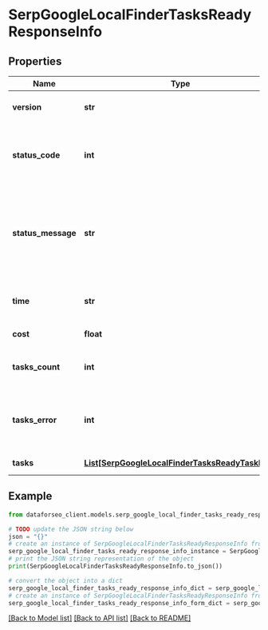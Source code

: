 # SerpGoogleLocalFinderTasksReadyResponseInfo


## Properties

Name | Type | Description | Notes
------------ | ------------- | ------------- | -------------
**version** | **str** | the current version of the API | [optional] 
**status_code** | **int** | general status code you can find the full list of the response codes here | [optional] 
**status_message** | **str** | general informational message you can find the full list of general informational messages here | [optional] 
**time** | **str** | total execution time, seconds | [optional] 
**cost** | **float** | total tasks cost, USD | [optional] 
**tasks_count** | **int** | the number of tasks in the tasks array | [optional] 
**tasks_error** | **int** | the number of tasks in the tasks array returned with an error | [optional] 
**tasks** | [**List[SerpGoogleLocalFinderTasksReadyTaskInfo]**](SerpGoogleLocalFinderTasksReadyTaskInfo.md) | array of tasks | [optional] 

## Example

```python
from dataforseo_client.models.serp_google_local_finder_tasks_ready_response_info import SerpGoogleLocalFinderTasksReadyResponseInfo

# TODO update the JSON string below
json = "{}"
# create an instance of SerpGoogleLocalFinderTasksReadyResponseInfo from a JSON string
serp_google_local_finder_tasks_ready_response_info_instance = SerpGoogleLocalFinderTasksReadyResponseInfo.from_json(json)
# print the JSON string representation of the object
print(SerpGoogleLocalFinderTasksReadyResponseInfo.to_json())

# convert the object into a dict
serp_google_local_finder_tasks_ready_response_info_dict = serp_google_local_finder_tasks_ready_response_info_instance.to_dict()
# create an instance of SerpGoogleLocalFinderTasksReadyResponseInfo from a dict
serp_google_local_finder_tasks_ready_response_info_form_dict = serp_google_local_finder_tasks_ready_response_info.from_dict(serp_google_local_finder_tasks_ready_response_info_dict)
```
[[Back to Model list]](../README.md#documentation-for-models) [[Back to API list]](../README.md#documentation-for-api-endpoints) [[Back to README]](../README.md)


